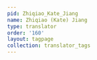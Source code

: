 ```yaml
---
pid: Zhiqiao_Kate_Jiang
name: Zhiqiao (Kate) Jiang
type: translator
order: '160'
layout: tagpage
collection: translator_tags
---
```

